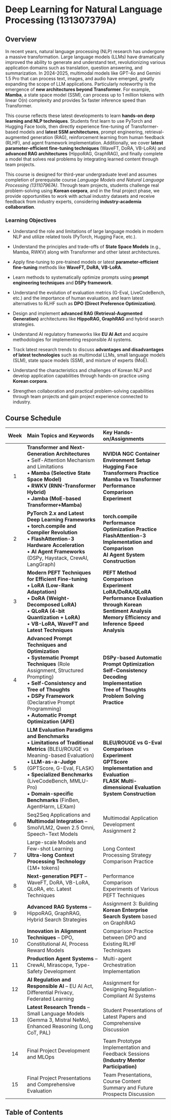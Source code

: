 # Deep Learning for Natural Language Processing (131307379A)

## Overview

In recent years, natural language processing (NLP) research has undergone a massive transformation. Large language models (LLMs) have dramatically improved the ability to generate and understand text, revolutionizing various application domains such as translation, question answering, and summarization. In 2024-2025, multimodal models like GPT-4o and Gemini 1.5 Pro that can process text, images, and audio have emerged, greatly expanding the scope of LLM applications. Particularly noteworthy is the emergence of **new architectures beyond Transformer**. For example, **Mamba**, a state space model (SSM), can process up to 1 million tokens with linear O(n) complexity and provides 5x faster inference speed than Transformer.

This course reflects these latest developments to learn **hands-on deep learning and NLP techniques**. Students first learn to use PyTorch and Hugging Face tools, then directly experience fine-tuning of Transformer-based models and **latest SSM architectures**, prompt engineering, retrieval-augmented generation (RAG), reinforcement learning from human feedback (RLHF), and agent framework implementation. Additionally, we cover **latest parameter-efficient fine-tuning techniques** (WaveFT, DoRA, VB-LoRA) and **advanced RAG architectures** (HippoRAG, GraphRAG), and finally complete a model that solves real problems by integrating learned content through team projects.

This course is designed for third-year undergraduate level and assumes completion of prerequisite course _Language Models and Natural Language Processing (131107967A)_. Through team projects, students challenge real problem-solving using **Korean corpora**, and in the final project phase, we provide opportunities to work with actual industry datasets and receive feedback from industry experts, considering **industry-academia collaboration**.

### Learning Objectives

- Understand the role and limitations of large language models in modern NLP and utilize related tools (PyTorch, Hugging Face, etc.).

- Understand the principles and trade-offs of **State Space Models** (e.g., Mamba, RWKV) along with Transformer and other latest architectures.

- Apply fine-tuning to pre-trained models or latest **parameter-efficient fine-tuning** methods like **WaveFT, DoRA, VB-LoRA**.

- Learn methods to systematically optimize prompts using **prompt engineering techniques** and **DSPy framework**.

- Understand the evolution of evaluation metrics (G-Eval, LiveCodeBench, etc.) and the importance of human evaluation, and learn latest alternatives to RLHF such as **DPO (Direct Preference Optimization)**.

- Design and implement **advanced RAG (Retrieval-Augmented Generation)** architectures like **HippoRAG, GraphRAG** and hybrid search strategies.

- Understand AI regulatory frameworks like **EU AI Act** and acquire methodologies for implementing responsible AI systems.

- Track latest research trends to discuss **advantages and disadvantages of latest technologies** such as multimodal LLMs, small language models (SLM), state space models (SSM), and mixture of experts (MoE).

- Understand the characteristics and challenges of Korean NLP and develop application capabilities through hands-on practice using **Korean corpora**.

- Strengthen collaboration and practical problem-solving capabilities through team projects and gain project experience connected to industry.

## Course Schedule

| Week | Main Topics and Keywords                                                                                                                 | Key Hands-on/Assignments                                                                           |
| :--: | :---------------------------------------------------------------------------------------------------------------------------------- | :--------------------------------------------------------------------------------------- |
|  1   | **Transformer and Next-Generation Architectures**<br/>• Self-Attention Mechanism and Limitations<br/>• **Mamba (Selective State Space Model)**<br/>• **RWKV (RNN-Transformer Hybrid)**<br/>• **Jamba (MoE-based Transformer+Mamba)** | **NVIDIA NGC Container Environment Setup**<br/>**Hugging Face Transformers Practice**<br/>**Mamba vs Transformer Performance Comparison Experiment** |
|  2   | **PyTorch 2.x and Latest Deep Learning Frameworks**<br/>• **torch.compile and Compiler Revolution**<br/>• **FlashAttention-3 Hardware Acceleration**<br/>• **AI Agent Frameworks** (DSPy, Haystack, CrewAI, LangGraph) | **torch.compile Performance Optimization Practice**<br/>**FlashAttention-3 Implementation and Comparison**<br/>**AI Agent System Construction** |
|  3   | **Modern PEFT Techniques for Efficient Fine-tuning**<br/>• **LoRA (Low-Rank Adaptation)**<br/>• **DoRA (Weight-Decomposed LoRA)**<br/>• **QLoRA (4-bit Quantization + LoRA)**<br/>• **VB-LoRA, WaveFT and Latest Techniques** | **PEFT Method Comparison Experiment**<br/>**LoRA/DoRA/QLoRA Performance Evaluation through Korean Sentiment Analysis**<br/>**Memory Efficiency and Inference Speed Analysis** |
|  4   | **Advanced Prompt Techniques and Optimization**<br/>• **Systematic Prompt Techniques** (Role Assignment, Structured Prompting)<br/>• **Self-Consistency and Tree of Thoughts**<br/>• **DSPy Framework** (Declarative Prompt Programming)<br/>• **Automatic Prompt Optimization (APE)** | **DSPy-based Automatic Prompt Optimization**<br/>**Self-Consistency Decoding Implementation**<br/>**Tree of Thoughts Problem Solving Practice** |
|  5   | **LLM Evaluation Paradigms and Benchmarks**<br/>• **Limitations of Traditional Metrics** (BLEU/ROUGE vs Meaning-based Evaluation)<br/>• **LLM-as-a-Judge** (GPTScore, G-Eval, FLASK)<br/>• **Specialized Benchmarks** (LiveCodeBench, MMLU-Pro)<br/>• **Domain-specific Benchmarks** (FinBen, AgentHarm, LEXam) | **BLEU/ROUGE vs G-Eval Comparison Experiment**<br/>**GPTScore Implementation and Evaluation**<br/>**FLASK Multi-dimensional Evaluation System Construction** |
|  6   | Seq2Seq Applications and **Multimodal Integration** – SmolVLM2, Qwen 2.5 Omni, Speech-Text Models                                                       | Multimodal Application Development Assignment 2                                                        |
|  7   | Large-scale Models and Few-shot Learning<br/>**Ultra-long Context Processing Technology** (1M+ tokens)                                                                | Long Context Processing Strategy Comparison Practice                                                               |
|  8   | **Next-generation PEFT** – WaveFT, DoRA, VB-LoRA, QLoRA, etc. Latest Techniques                                                                         | Performance Comparison Experiments of Various PEFT Techniques                                                          |
|  9   | **Advanced RAG Systems** – HippoRAG, GraphRAG, Hybrid Search Strategies                                                                      | Assignment 3: Building **Korean Enterprise Search System** based on GraphRAG                           |
|  10  | **Innovation in Alignment Techniques** – DPO, Constitutional AI, Process Reward Models                                                                | Comparison Practice between DPO and Existing RLHF Techniques                                                           |
|  11  | **Production Agent Systems** – CrewAI, Mirascope, Type-Safety Development                                                                | Multi-agent Orchestration Implementation                                                         |
|  12  | **AI Regulation and Responsible AI** – EU AI Act, Differential Privacy, Federated Learning                                                                  | Assignment for Designing Regulation-Compliant AI Systems                                                            |
|  13  | **Latest Research Trends** – Small Language Models (Gemma 3, Mistral NeMo), Enhanced Reasoning (Long CoT, PAL)                                               | Student Presentations of Latest Papers and Comprehensive Discussion                                                       |
|  14  | Final Project Development and MLOps                                                                                                         | Team Prototype Implementation and Feedback Sessions **(Industry Mentor Participation)**                                 |
|  15  | Final Project Presentations and Comprehensive Evaluation                                                                                                     | Team Presentations, Course Content Summary and Future Prospects Discussion                                            |

## Table of Contents

```{tableofcontents}

```
